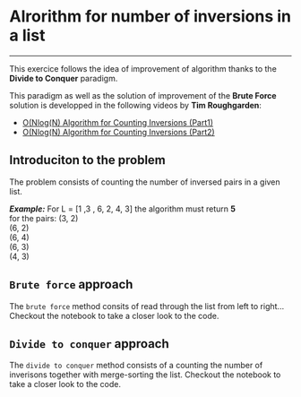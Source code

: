# Alrorithm for number of inversions in a list
------------------------

This exercice follows the idea of improvement of algorithm thanks to the **Divide to Conquer** paradigm. 

This paradigm as well as the solution of improvement of the **Brute Force** solution is developped in the following videos by **Tim Roughgarden**:
- [O(Nlog(N) Algorithm for Counting Inversions (Part1)](https://www.youtube.com/watch?v=7_AJfusC6UQ&list=PLXFMmlk03Dt7Q0xr1PIAriY5623cKiH7V&index=15&t=0s)
- [O(Nlog(N) Algorithm for Counting Inversions (Part2)](https://www.youtube.com/watch?v=I6ygiW8xN7Y&list=PLXFMmlk03Dt7Q0xr1PIAriY5623cKiH7V&index=16&t=0s)

## Introduciton to the problem

The problem consists of counting the number of inversed pairs in a given list.<br>

***Example:*** 
For L = [1 ,3 , 6, 2, 4, 3] 
the algorithm must return **5** <br>
for the pairs: 
(3, 2) <br>
(6, 2) <br>
(6, 4) <br>
(6, 3) <br>
(4, 3) <br>

## `Brute force` approach

The `brute force` method consits of read through the list from left to right...
Checkout the notebook [](https://github.com/lohiermichael/algorithm-number-inversions-counter/blob/master/20190830-Counting_Inversions.ipynb) to take a closer look to the code.

## `Divide to conquer` approach

The `divide to conquer` method consists of a counting the number of inverisons together with merge-sorting the list.
Checkout the notebook [](https://github.com/lohiermichael/algorithm-number-inversions-counter/blob/master/20190830-Counting_Inversions.ipynb) to take a closer look to the code.
